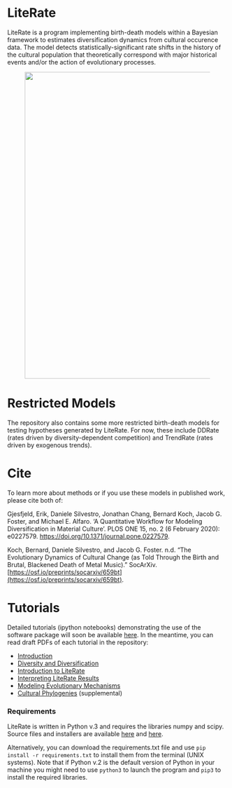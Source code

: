 # LiteRate
LiteRate is a program implementing birth-death models within a Bayesian framework to estimates diversification dynamics from cultural occurence data. The model detects statistically-significant rate shifts in the history of the cultural population that theoretically correspond with major historical events and/or the action of evolutionary processes. 

<figure align="center">
<img src="https://github.com/dsilvestro/LiteRate/raw/master/other/Figure_3.png" alt="" width="500" height="700" border="0">
</figure>

# Restricted Models
The repository also contains some more restricted birth-death models for testing hypotheses generated by LiteRate. For now, these include DDRate (rates driven by diversity-dependent competition) and TrendRate (rates driven by exogenous trends).

# Cite
To learn more about methods or if you use these models in published work, please cite both of:

Gjesfjeld, Erik, Daniele Silvestro, Jonathan Chang, Bernard Koch, Jacob G. Foster, and Michael E. Alfaro. ‘A Quantitative Workflow for Modeling Diversification in Material Culture’. PLOS ONE 15, no. 2 (6 February 2020): e0227579. https://doi.org/10.1371/journal.pone.0227579.

Koch, Bernard, Daniele Silvestro, and Jacob G. Foster. n.d. “The Evolutionary Dynamics of Cultural Change (as Told Through the Birth and Brutal, Blackened Death of Metal Music).” SocArXiv. [https://osf.io/preprints/socarxiv/659bt](https://osf.io/preprints/socarxiv/659bt).

# Tutorials
Detailed tutorials (ipython notebooks) demonstrating the use of the software package will soon be available [here](http://www.dysoc.org/cesmodules/). In the meantime, you can read draft PDFs of each tutorial in the repository:

- [Introduction](https://github.com/dsilvestro/LiteRate/raw/master/other/0_Introduction_Tutorial.pdf)
- [Diversity and Diversification](https://github.com/dsilvestro/LiteRate/raw/master/other/1_Diversity%20and%20Diversification.pdf)
- [Introduction to LiteRate](https://github.com/dsilvestro/LiteRate/raw/master/other/2_Introduction_to_LiteRate.pdf)
- [Interpreting LiteRate Results](https://github.com/dsilvestro/LiteRate/raw/master/other/3_Interpreting_LiteRate_Results.pdf)
- [Modeling Evolutionary Mechanisms](https://github.com/dsilvestro/LiteRate/raw/master/other/4_Modeling_Evolutionary__Mechanisms_in_Diversification_Rates.pdf)
- [Cultural Phylogenies](https://github.com/dsilvestro/LiteRate/raw/master/other/S1_Cultural_Phylogenies.pdf) (supplemental)


### Requirements
LiteRate is written in Python v.3 and requires 
the libraries numpy and scipy. 
Source files and installers are available [here](https://numpy.org) and [here](https://scipy.org). 

Alternatively, you can download the requirements.txt file and use `pip install -r requirements.txt` to install them from the terminal (UNIX systems). Note that if Python v.2 is the default version of Python in your machine you might need to use `python3` to launch the program and `pip3` to install the required libraries. 




